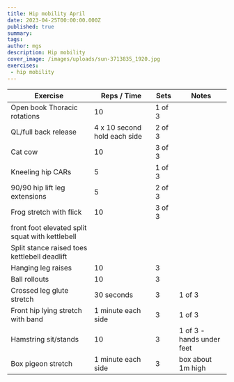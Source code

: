 ```yaml
---
title: Hip mobility April
date: 2023-04-25T00:00:00.000Z
published: true
summary: 
tags:
author: mgs
description: Hip mobility
cover_image: /images/uploads/sun-3713835_1920.jpg
exercises: 
 - hip mobility
---
```

Exercise|Reps / Time|Sets|Notes
--|--|--|--|
Open book Thoracic rotations|  10| 1 of 3 |  |  
QL/full back release|4 x 10 second hold each side  | 2 of 3 |  |  
 Cat cow | 10 | 3 of 3 |  |  
 Kneeling hip CARs| 5 | 1 of 3 |  |  
90/90 hip lift leg extensions| 5 | 2 of 3 |  |  
Frog stretch with flick| 10 | 3 of 3 |  |
 front foot elevated split squat with kettlebell |  |  |  |
 Split stance raised toes kettlebell deadlift |  |  |  |
 Hanging leg raises | 10 | 3 | |
Ball rollouts | 10 | 3 | |
Crossed leg glute stretch | 30 seconds | 3 | 1 of 3  |
 Front hip lying stretch with band | 1 minute each side | 3 | 1 of 3 |
  Hamstring sit/stands | 10 | 3 | 1 of 3 - hands under feet  |
 Box pigeon stretch | 1 minute each side | 3 | box about 1m high |  
